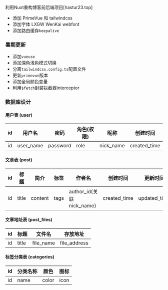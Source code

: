 利用Nuxt重构博客前后端项目[hastur23.top]

- 添加 PrimeVue 和 tailwindcss
- 添加字体 LXGW WenKai webfont
- 添加路由缓存`keepalive`

### 暑期更新
- 添加`vueuse`
- 添加深色浅色模式切换
- 分离`tailwindcss.config.ts`配置文件
- 更新`primevue`版本
- 添加全局颜色变量
- 利用`$fetch`封装拦截器interceptor

### 数据库设计
#### 用户表 (user)
| id | 用户名 | 密码 | 角色(权限) | 昵称 | 创建时间 |
| --- | --- | --- | --- | --- | --- |
| id | user_name | password | role | nick_name | created_time |

#### 文章表 (post)
| id | 标题 | 简介 | 标签 | 作者名 | 创建时间 | 更新时间 | 
| --- | --- | --- | --- | --- | --- | --- |
| id | title | content | tags | author_id(关联nick_name) | created_time | updated_time |

#### 文章地址表 (post_files)
| id | 标题 | 文件名 | 存放地址 |
| --- | --- | --- | --- |
| id | title | file_name | file_address |

#### 标签分类表 (categories)
| id | 分类名称 | 颜色 | 图标 |
| --- | --- | --- | --- |
| id | name | color | icon |